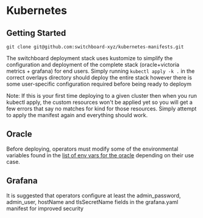 # Kubernetes

## Getting Started
`git clone git@github.com:switchboard-xyz/kubernetes-manifests.git`

The switchboard deployment stack uses kustomize to simplify the configuration and deployment of the complete stack (oracle+victoria metrics + grafana) for end users. Simply running `kubectl apply -k .` in the correct overlays directory should deploy the entire stack however there is some user-specific configuration required before being ready to deploym

Note: If this is your first time deploying to a given cluster then when you run kubectl apply, the custom resources won't be applied yet so you will get a few errors that say no matches for kind for those resources. Simply attempt to apply the manifest again and everything should work.

## Oracle

Before deploying, operators must modify some of the environmental variables found in the [list of env vars for the oracle](example.com) depending on their use case. 
## Grafana

It is suggested that operators configure at least the admin_password, admin_user, hostName and tlsSecretName fields in the grafana.yaml manifest for improved security
